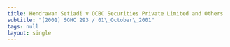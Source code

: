 ```yaml
---
title: Hendrawan Setiadi v OCBC Securities Private Limited and Others
subtitle: "[2001] SGHC 293 / 01\_October\_2001"
tags: null
layout: single
---
```


